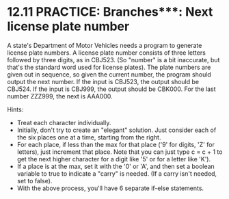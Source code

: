 # 12.11 PRACTICE: Branches***: Next license plate number
A state's Department of Motor Vehicles needs a program to generate license plate numbers. A license plate number consists of three letters followed by three digits, as in CBJ523. (So "number" is a bit inaccurate, but that's the standard word used for license plates). The plate numbers are given out in sequence, so given the current number, the program should output the next number. If the input is CBJ523, the output should be CBJ524. If the input is CBJ999, the output should be CBK000. For the last number ZZZ999, the next is AAA000.

Hints:
* Treat each character individually.
* Initially, don't try to create an "elegant" solution. Just consider each of the six places one at a time, starting from the right.
* For each place, if less than the max for that place ('9' for digits, 'Z' for letters), just increment that place. Note that you can just type c = c + 1 to get the next higher character for a digit like '5' or for a letter like 'K').
* If a place is at the max, set it with the '0' or 'A', and then set a boolean variable to true to indicate a "carry" is needed. (If a carry isn't needed, set to false).
* With the above process, you'll have 6 separate if-else statements.